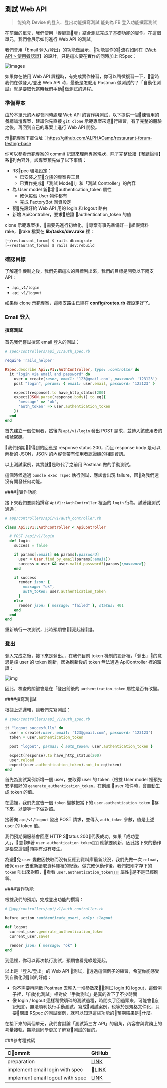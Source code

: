 ## 測試 Web API
> 能夠為 Devise 的登入、登出功能撰寫測試
> 能夠為 FB 登入功能撰寫測試

在前面的單元，我們使用「餐廳論壇」結合測試完成了基礎功能的實作。在這個單元，我們會展示如何進行 Web API 的測試。

我們會用「Email 登入/登出」的功能做展示，功能實作的流程如同在【[Web API > 使用者認證](https://lighthouse.alphacamp.co/lessons/236/)】的設計，只是這次要在實作的同時加上 RSpec：

![images](https://assets-lighthouse.s3.amazonaws.com/uploads/image/file/1740/4.png)

如果你在使用 Web API 課程時，有完成實作練習，你可以稍微複習一下，當時我們在做登入/登出 Web API 時，最後是怎麼用 Postman 做測試的？「自動化測試」就是要取代當時我們手動做測試的過程。

### 準備專案

由於本單元的內容會同時處理 Web API 的實作與測試，以下提供一個練習用的餐廳論壇專案，建議你先直接 `git clone` 示範專案來進行練習，有了完整的體驗之後，再回到自己的專案上進行 Web API 開發。

示範專案下載位址：https://github.com/ALPHACamp/restaurant-forum-testing-base

你可以參看示範專案的 commit 記錄來理解專案現狀，除了完整延續【餐廳論壇】系列內容外，該專案預先做了以下事情：

- RSpec 環境設定：
  - 已安裝[之前介紹](https://lighthouse.alphacamp.co/lessons/271/units/1288)的專案與工具
  - 已實作完成「測試 Model」和「測試 Controller」的內容
- 為 User model 新增 authentication_token 屬性
  - 確保每個 User 物件都有
  - 完成 FactoryBot 測資設定
- 預先設好給 Web API 用的 login 和 logout 路由
- 新增 ApiController，要求驗證 authentication_token 的值

clone 示範專案後，需要先進行初始化，專案有事先準備好一組假資料 rake，rake 檔案在 **lib/tasks/dev.rake** 裡：

```bash
[~/restaurant_forum] $ rails db:migrate
[~/restaurant_forum] $ rails dev:rebuild
```

### 確認目標

了解運作機制之後，我們先把這次的目標列出來，我們的目標是開發以下兩支 API：
- `api_v1/login`
- `api_v1/logout`

如果你 clone 示範專案，這兩支路由已經在 **config/routes.rb** 裡設定好了。



### Email 登入

#### 撰寫測試

首先我們嘗試撰寫 email 登入的測試：

```ruby
# spec/controllers/api_v1/auth_spec.rb

require 'rails_helper'

RSpec.describe Api::V1::AuthController, type: :controller do
  it "login via email and password" do
    user = create(:user, email: '123@gmail.com', password: '123123')
    post "login", params: { email: user.email, password: '123123' }

    expect(response).to have_http_status(200)
    expect(JSON.parse(response.body)).to eq({
      'message' => 'ok',
      'auth_token' => user.authentication_token
    })
  end
end
```

首先建立一個使用者，然後向 `api/v1/login` 發出 POST 請求，並傳入該使用者的帳號密碼。

我們預期得到的回應是 response status 200，而且 response body 是可以解析的 JSON，JSON 的內容會帶有使用者認證碼的相關資訊。

以上測試案例，其實就是取代了之前用 Postman 做的手動測試。

這個時候透過 `bundle exec rspec` 執行測試，應該會出現 failure，因為我們還沒有開發任何功能。

####實作功能

接下來我們要開始撰寫 `ApiV1::AuthController` 裡面的 `login` 行為，試著讓測試通過：

```ruby
# app/controllers/api/v1/auth_controller.rb

class Api::V1::AuthController < ApiController

  # POST /api/v1/login
  def login
    success = false

    if params[:email] && params[:password]
      user = User.find_by_email(params[:email])
      success = user && user.valid_password?(params[:password])
  	end

    if success
      render json: {
        message: "ok",
        auth_token: user.authentication_token
      }
    else
      render json: { message: "failed" }, status: 401
    end
  end
end

```

重新執行一次測試，此時預期會亮起綠燈。

### 登出

登入完成之後，接下來是登出。，在我們目前 token 機制的設計裡，「登出」的意思是該 user 的 token 刷新，因為刷新後的 token 無法通過 ApiController 裡的驗證：

![img](https://assets-lighthouse.s3.amazonaws.com/uploads/image/file/1741/3.png)

因此，檢查的關鍵會是在「登出前後的 `authentication_token` 屬性是否有改變。

####撰寫測試

根據上述邏輯，讓我們先寫測試：

```ruby
# spec/controllers/api_v1/auth_spec.rb

it "logout succesfully" do
  user = create(:user, email: '123@gmail.com', password: '123123')
  token = user.authentication_token

  post "logout", parmas: { auth_token: user.authentication_token }

  expect(response).to have_http_status(200)
  user.reload
  expect(user.authentication_token).not_to eq(token)
end
```
首先為測試案例新增一個 user，並取得 user 的 token（根據 User model 裡預先安準備好的 `generate_authentication_token`，在創建 user 物件時，會自動生成 token 的值。

在這裡，我們先宣告一個 `token` 變數把當下的 `user.authentication_token` 存下來，以便等一下做對照。

接著向 `api/v1/logout` 發出 POST 請求，並傳入 `auth_token` 參數，值是上述 user 的 token 值。

我們預期伺服器會回應 HTTP Status 200，代表成功。如果「成功登入」，意味著 `user.authentication_token` 應該要刷新，因此接下來的動作是檢查這個預期有沒有發生。

為避免 `user` 變數因快取而沒有反應到資料庫最新狀況，我們先做一次 `reload`，確保 `user` 去重新讀取資料庫裡的紀錄。做完確保動作後，我們把剛才存下的 `token` 叫出來對照，看看 `user.authentication_token` 屬性是不是已經刷新。

####實作功能

根據我們的預期，完成登出功能的撰寫：

```ruby
# app/controllers/api/v1/auth_controller.rb

before_action :authenticate_user!, only: :logout

def logout
  current_user.generate_authentication_token
  current_user.save!

  render json: { message: "ok" }
end
```

到這裡，你可以再次執行測試，預期會看見綠燈亮起。

以上是「登入/登出」的 Web API 測試，透過這個例子的練習，希望你能感受到自動化測試的好處：
- 你不需要再開啟 Postman 去輸入一堆參數來測試 login 和 logout，這個例子裡，「自動化測試」相對於「手動測試」是真的省下了不少時間
- 像 login / logout 這樣稍微瑣碎的測試過程，時間久了回過頭來，可能會忘記細節，無法順利執行手動測試，寫成測試案例，也等於是規格文件化，只要閱讀 RSpec 的測試案例，就可以知道這些功能的預期結果是什麼。

在接下來的兩個單元，我們會討論「測試第三方 API」的眉角，內容會與實務上的考量接軌，期能讓同學更加了解寫測試的目的。


###參考程式碼

| Commit | GitHub |
|:----- | ----- |
| preparation | [LINK](https://github.com/ALPHACamp/restaurant-forum-testing/commit/32deae9987adb052f336c37109d7b7610adbd929) |
| implement email login with spec | [LINK](https://github.com/ALPHACamp/restaurant-forum-testing/commit/f311e7f211104044c82c77f9a6ab55e10cb9716b) |
| implement email logout with spec | [LINK](https://github.com/ALPHACamp/restaurant-forum-testing/commit/497c47b0c27f374a723f6a2ca2f9963212dae6ff) |
